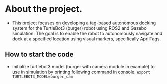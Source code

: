 # About the project.
- This project focuses on developing a tag-based autonomous docking system for the TurtleBot3
(burger) robot using ROS2 and Gazebo simulation. The goal is to enable the robot to autonomously navigate and
dock at a specified location using visual markers, specifically AprilTags.

## How to start the code
- initialize turtlebot3 model (burger with camera module in example) to use in simulation by printing following command in console.
`export TURTLEBOT3_MODEL=burger_cam`
